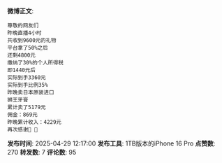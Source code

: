 **微博正文**: 
```
尊敬的网友们
昨晚直播4小时
共收到9600元的礼物
平台拿了50%之后
还剩4800元
缴纳了30%的个人所得税
即1440元后
实际到手3360元
实际到手比例35%
昨晚卖日本原装进口
狮王牙膏
累计卖了5179元
佣金：869元
昨晚累计收入：4229元
再次感谢🙏 🙏
```
**发布时间**: 2025-04-29 12:17:00
**发布工具**: 1TB版本的iPhone 16 Pro
**点赞数**: 270
**转发数**: 7
**评论数**: 95
